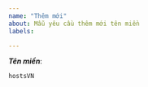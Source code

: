 ```yaml
---
name: "Thêm mới"
about: Mẫu yêu cầu thêm mới tên miền
labels: 

---
```


[//]: # (***Vui lòng nhập thông tin phía dưới dòng có dấu "[//]:" các dòng này sẽ bị ẩn khi đăng bài. Xin cám ơn!)

[//]: # (Nếu bạn muốn thêm tên miền mới, vui lòng đưa tên miền vào thẻ bên dưới.)

***Tên miền***:
```
hostsVN
```
